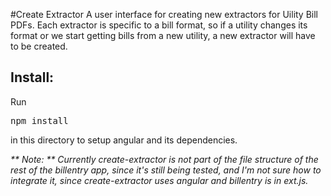 #Create Extractor
A user interface for creating new extractors for Uility Bill PDFs.
Each extractor is specific to a bill format, so if a utility changes its format or we start getting bills from a new utility, a new extractor will have to be created. 

## Install:
Run <pre>npm install</pre> in this directory to setup angular and its dependencies.

_** Note: ** Currently create-extractor is not part of the file structure of the rest of the billentry app, since it's still being tested, and I'm not sure how to integrate it, 
since create-extractor uses angular and billentry is in ext.js._ 
